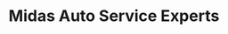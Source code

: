 ---
title: "Midas Auto Service Experts"
url: /largo/midas-auto-service-experts/
shop: Autowerkstatt
---